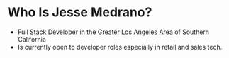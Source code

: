 # Who Is Jesse Medrano?

- Full Stack Developer in the Greater Los Angeles Area of Southern California
- Is currently open to developer roles especially in retail and sales tech.
